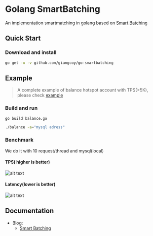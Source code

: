 # Golang SmartBatching
An implementation smartmatching in golang based on [Smart Batching](https://mechanical-sympathy.blogspot.com/2011/10/smart-batching.html)
    
## Quick Start
### Download and install
```bash
go get -u -v github.com/giangcoy/go-smartbatching
```
## Example
> A complete example of balance hotspot account with TPS(>5K), please check [example](/example)
### Build and run
```bash
go build balance.go

./balance -a="mysql adress"
```
### Benchmark
We do it with 10 request/thread and mysql(local)

#### TPS( higher is better)
![alt text](https://github.com/giangcoy/go-smartbatching/tree/main/examples/images/TPS.png?raw=true)
#### Latency(lower is better)
![alt text](https://github.com/giangcoy/go-smartbatching/tree/main/examples/images/Latency.png?raw=true)
## **Documentation**
- Blog:
    - [Smart Batching](https://mechanical-sympathy.blogspot.com/2011/10/smart-batching.html)
